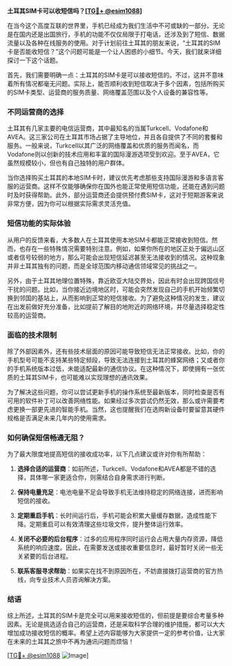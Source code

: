 **土耳其SIM卡可以收短信吗？[[TG💪+ @esim1088](https://t.me/s/esim1088)]**

在当今这个高度互联的世界里，手机已经成为我们生活中不可或缺的一部分。无论是在国内还是出国旅行，手机的功能不仅仅局限于打电话，还涉及到了短信、数据流量以及各种在线服务的使用。对于计划前往土耳其的朋友来说，“土耳其的SIM卡是否能收短信？”这个问题可能是一个让人困惑的小细节。今天，我们就来详细探讨一下这个话题。

首先，我们需要明确一点：土耳其的SIM卡是可以接收短信的。不过，这并不意味着所有情况都毫无问题。实际上，能否顺利收到短信取决于多个因素，包括所购买的SIM卡类型、运营商的服务质量、网络覆盖范围以及个人设备的兼容性等。

### 不同运营商的选择

土耳其有几家主要的电信运营商，其中最知名的当属Turkcell、Vodafone和AVEA。这三家公司在土耳其市场占据了主导地位，并且各自提供了不同的套餐和服务。一般来说，Turkcell以其广泛的网络覆盖和优质的服务而闻名，而Vodafone则以创新的技术应用和丰富的国际漫游选项受到欢迎。至于AVEA，它虽然规模较小，但也有自己独特的用户群体。

当你选择购买土耳其的本地SIM卡时，建议优先考虑那些支持国际漫游和多语言客服的运营商。这样不仅能够确保你在国外也能正常使用短信功能，还能在遇到问题时及时获得帮助。此外，部分运营商还会提供预付费SIM卡，这对于短期游客来说非常方便，因为你可以根据实际需求灵活充值。

### 短信功能的实际体验

从用户的反馈来看，大多数人在土耳其使用本地SIM卡都能正常接收到短信。然而，也存在一些特殊情况需要特别注意。例如，如果你所在的地区正处于偏远山区或者信号较弱的地方，那么可能会出现短信延迟甚至无法接收到的情况。这种现象并非土耳其独有的问题，而是全球范围内移动通信领域常见的挑战之一。

另外，由于土耳其地理位置特殊，靠近欧亚大陆交界处，因此有时会出现跨国信号干扰的问题。比如，当你接近边境地区时，可能会突然发现自己的手机开始频繁切换到邻国的基站上，从而影响到正常的短信接收。为了避免这种情况的发生，建议在出发前做好充分准备，比如提前了解目的地附近的网络环境，并尽量选择稳定性较高的运营商。

### 面临的技术限制

除了外部因素外，还有些技术层面的原因可能导致短信无法正常接收。比如，你的手机型号可能不支持某些特定频段，导致无法连接到土耳其的蜂窝网络；又或者你的手机系统版本过低，未能适配最新的通信协议。在这种情况下，即使拥有一张优质的土耳其SIM卡，也可能难以实现理想的通讯效果。

为了解决这些问题，你可以尝试更新手机的操作系统至最新版本，同时检查是否有可用的软件补丁可以改善网络性能。如果经过多次尝试仍然无效，那么或许需要考虑更换一部更先进的智能手机。当然，这也提醒我们在选购新设备时要留意其硬件规格是否满足未来几年内的使用需求。

### 如何确保短信畅通无阻？

为了最大限度地提高短信的接收成功率，以下几点建议或许对你有所帮助：

1. **选择合适的运营商**：如前所述，Turkcell、Vodafone和AVEA都是不错的选择，具体哪一家更适合你，则需结合自身需求进行判断。
   
2. **保持电量充足**：电池电量不足会导致手机无法维持稳定的网络连接，进而影响短信的接收。
   
3. **定期重启手机**：长时间运行后，手机可能会积累大量缓存数据，造成性能下降。定期重启可以有效清理这些垃圾文件，提升整体运行效率。
   
4. **关闭不必要的后台程序**：过多的应用程序同时运行会占用大量内存资源，降低系统的响应速度。因此，在需要发送或接收重要信息时，最好暂时关闭一些无关紧要的后台进程。
   
5. **联系客服寻求帮助**：如果实在找不到原因所在，不妨直接拨打运营商的官方热线，向专业技术人员咨询解决方案。

### 结语

综上所述，土耳其的SIM卡是完全可以用来接收短信的，但前提是要综合考量多种因素。无论是挑选适合自己的运营商，还是采取科学合理的维护措施，都可以大大增加成功接收短信的概率。希望上述内容能够为大家提供一定的参考价值，让大家在未来的土耳其之旅中不再为通讯问题而烦恼！

[[TG💪+ @esim1088](https://t.me/s/esim1088) ![Image](https://i.postimg.cc/4NQfJmqS/Snipaste-2025-05-13-00-14-12.png)]